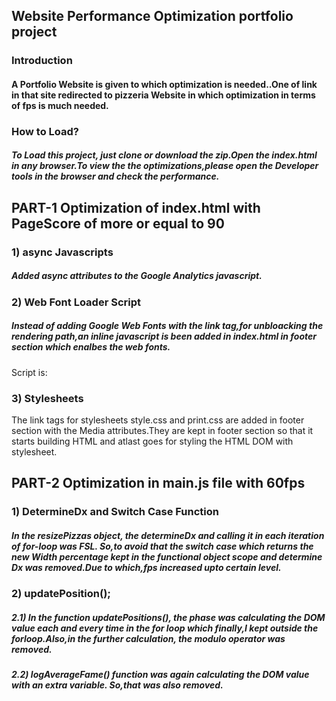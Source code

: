 ## Website Performance Optimization portfolio project

### Introduction

#### A Portfolio Website is given to which optimization is needed..One of link in that site redirected to pizzeria Website in which optimization in terms of fps is much needed.
	
### How to Load?

##### To Load this project, just clone or download the zip.Open the index.html in any browser.To view the the optimizations,please open the Developer tools in the browser and check the performance.

## PART-1 Optimization of index.html with PageScore of more or equal to 90

### 1) async Javascripts
#####    Added async attributes to the  Google Analytics javascript.
### 2) Web Font Loader Script
#####	 Instead of adding Google Web Fonts with the link tag,for unbloacking the rendering path,an inline javascript is been added in index.html in footer section which enalbes the web fonts.
Script is:

### 3) Stylesheets

The link tags for stylesheets style.css and print.css are added in footer section with the Media attributes.They are kept in footer section so that it starts building HTML and atlast goes for styling the HTML DOM with stylesheet.

## PART-2 Optimization in main.js file with 60fps

### 1) DetermineDx and Switch Case Function
#####     In the resizePizzas object, the determineDx and calling it in each iteration of for-loop was FSL. So,to avoid that the switch case which returns the new Width percentage kept in the functional object scope and determine Dx was removed.Due to which,fps increased upto certain level.
### 2) updatePosition();
#####	 2.1) In the function updatePositions(), the phase was calculating the DOM value each and every time in the for loop which finally,I kept outside the forloop.Also,in the further calculation, the modulo operator was removed.
#####	 2.2) logAverageFame() function was again calculating the DOM value with an extra variable. So,that was also removed.